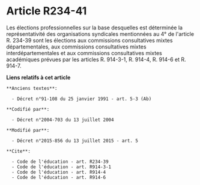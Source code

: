 # Article R234-41

Les élections professionnelles sur la base desquelles est déterminée la représentativité des organisations syndicales
mentionnées au 4° de l'article R. 234-39 sont les élections aux commissions consultatives mixtes départementales, aux
commissions consultatives mixtes interdépartementales et aux commissions consultatives mixtes académiques prévues par les
articles R. 914-3-1, R. 914-4, 
R. 914-6 et R. 914-7.

**Liens relatifs à cet article**

	**Anciens textes**:

	  - Décret n°91-108 du 25 janvier 1991 - art. 5-3 (Ab)

	**Codifié par**:

	  - Décret n°2004-703 du 13 juillet 2004

	**Modifié par**:

	  - Décret n°2015-856 du 13 juillet 2015 - art. 5

	**Cite**:

	  - Code de l'éducation - art. R234-39
	  - Code de l'éducation - art. R914-3-1
	  - Code de l'éducation - art. R914-4
	  - Code de l'éducation - art. R914-6
